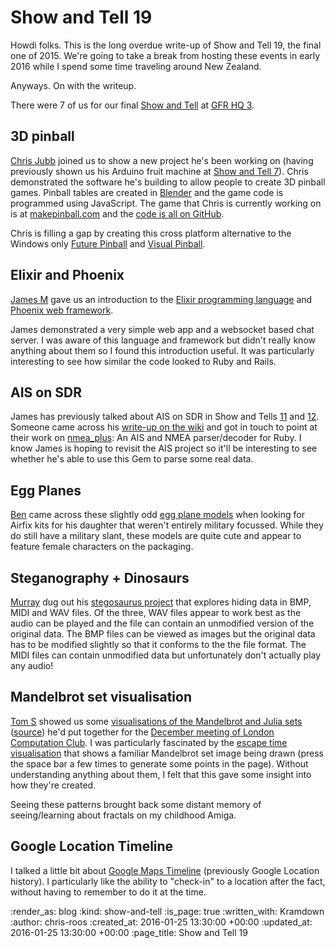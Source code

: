 Show and Tell 19
================

Howdi folks. This is the long overdue write-up of Show and Tell 19, the final one of 2015. We're going to take a break from hosting these events in early 2016 while I spend some time traveling around New Zealand.

Anyways. On with the writeup.

There were 7 of us for our final [Show and Tell][show-and-tell-events] at [GFR HQ 3][gfrhq-3].


## 3D pinball

[Chris Jubb][chris-jubb] joined us to show a new project he's been working on (having previously shown us his Arduino fruit machine at [Show and Tell 7][show-and-tell-7]). Chris demonstrated the software he's building to allow people to create 3D pinball games. Pinball tables are created in [Blender][blender] and the game code is programmed using JavaScript. The game that Chris is currently working on is at [makepinball.com][makepinball] and the [code is all on GitHub][makepinball-github].

Chris is filling a gap by creating this cross platform alternative to the Windows only [Future Pinball][future-pinball] and [Visual Pinball][visual-pinball].


## Elixir and Phoenix

[James M][james-mead] gave us an introduction to the [Elixir programming language][elixir] and [Phoenix web framework][phoenix].

James demonstrated a very simple web app and a websocket based chat server. I was aware of this language and framework but didn't really know anything about them so I found this introduction useful. It was particularly interesting to see how similar the code looked to Ruby and Rails.


## AIS on SDR

James has previously talked about AIS on SDR in Show and Tells [11][show-and-tell-11-ais-on-sdr] and [12][show-and-tell-12-ais-on-sdr]. Someone came across his [write-up on the wiki][ais-on-sdr-wiki-page] and got in touch to point at their work on [nmea_plus][github-nmea-plus]: An AIS and NMEA parser/decoder for Ruby. I know James is hoping to revisit the AIS project so it'll be interesting to see whether he's able to use this Gem to parse some real data.


## Egg Planes

[Ben][ben-griffiths] came across these slightly odd [egg plane models][egg-plane-models] when looking for Airfix kits for his daughter that weren't entirely military focussed. While they do still have a military slant, these models are quite cute and appear to feature female characters on the packaging.


## Steganography + Dinosaurs

[Murray][murray-steele] dug out his [stegosaurus project][murray-stegosaurus] that explores hiding data in BMP, MIDI and WAV files. Of the three, WAV files appear to work best as the audio can be played and the file can contain an unmodified version of the original data. The BMP files can be viewed as images but the original data has to be modified slightly so that it conforms to the the file format. The MIDI files can contain unmodified data but unfortunately don't actually play any audio!


## Mandelbrot set visualisation

[Tom S][tom-stuart] showed us some [visualisations of the Mandelbrot and Julia sets][tom-stuart-mandelbrot-visualisations] ([source][tom-stuart-mandelbrot-visualisations-source]) he'd put together for the [December meeting of London Computation Club][2015-12-lcc-writeup]. I was particularly fascinated by the [escape time visualisation][tom-stuart-escape-time-visualisation] that shows a familiar Mandelbrot set image being drawn (press the space bar a few times to generate some points in the page). Without understanding anything about them, I felt that this gave some insight into how they're created.

Seeing these patterns brought back some distant memory of seeing/learning about fractals on my childhood Amiga.


## Google Location Timeline

I talked a little bit about [Google Maps Timeline][google-maps-timeline] (previously Google Location history). I particularly like the ability to "check-in" to a location after the fact, without having to remember to do it at the time.


[2015-12-lcc-writeup]: https://github.com/computationclub/computationclub.github.io/wiki/The-New-Turing-Omnibus-Chapter-9-Mathematical-Research
[ais-on-sdr-wiki-page]: https://github.com/freerange/ais-on-sdr/wiki/Capturing-raw-AIS-data-using-rtl_fm-and-decoding-using-aisdecoder-v2
[ben-griffiths]: https://twitter.com/beng
[blender]: https://www.blender.org/
[chris-jubb]: https://twitter.com/mrjubb
[egg-plane-models]: http://www.hasegawausa.com/aircraft_egg.html
[elixir]: http://elixir-lang.org/
[future-pinball]: http://www.futurepinball.com/
[gfrhq-3]: http://lanyrd.com/venues/london/vfdyf/
[github-nmea-plus]: https://github.com/ifreecarve/nmea_plus
[google-maps-timeline]: https://www.google.com/maps/timeline
[james-mead]: /james-mead
[makepinball-github]: https://github.com/chrisjubb/makepinball.com
[makepinball]: http://makepinball.com/
[murray-steele]: https://twitter.com/#!/hlame
[murray-stegosaurus]: https://github.com/h-lame/stegosaurus
[phoenix]: http://www.phoenixframework.org/
[show-and-tell-11-ais-on-sdr]: /show-and-tell-11#ais-on-sdr
[show-and-tell-12-ais-on-sdr]: /show-and-tell-12#ais-on-sdr
[show-and-tell-7]: /show-and-tell-7
[show-and-tell-events]: /show-and-tell-events
[tom-stuart-escape-time-visualisation]: http://tomstuart.github.io/mandelbrot/escape.html
[tom-stuart-mandelbrot-visualisations-source]: https://github.com/tomstuart/mandelbrot
[tom-stuart-mandelbrot-visualisations]: http://tomstuart.github.io/mandelbrot/
[tom-stuart]: http://codon.com/
[visual-pinball]: http://www.vpforums.org/

:render_as: blog
:kind: show-and-tell
:is_page: true
:written_with: Kramdown
:author: chris-roos
:created_at: 2016-01-25 13:30:00 +00:00
:updated_at: 2016-01-25 13:30:00 +00:00
:page_title: Show and Tell 19
